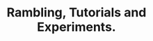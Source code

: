 ---
title: 'Rambling, Tutorials and Experiments.'
layout: 'layouts/index.njk'
eleventyNavigation:
  image: img/posts.svg
  key: Posts
  order: 1
---
